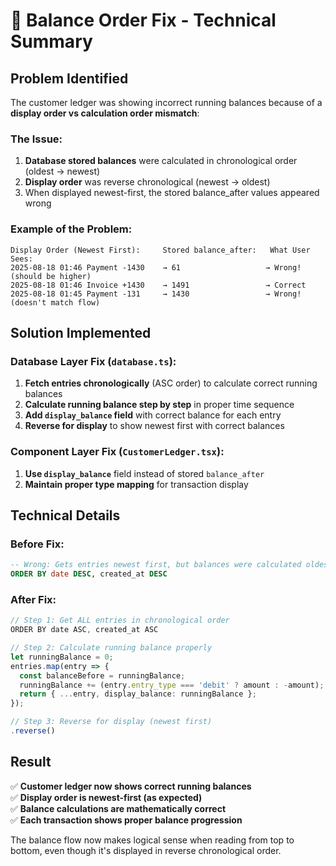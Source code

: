 # 🔧 Balance Order Fix - Technical Summary

## Problem Identified

The customer ledger was showing incorrect running balances because of a **display order vs calculation order mismatch**:

### The Issue:
1. **Database stored balances** were calculated in chronological order (oldest → newest)
2. **Display order** was reverse chronological (newest → oldest) 
3. When displayed newest-first, the stored balance_after values appeared wrong

### Example of the Problem:
```
Display Order (Newest First):     Stored balance_after:   What User Sees:
2025-08-18 01:46 Payment -1430    → 61                   → Wrong! (should be higher)
2025-08-18 01:46 Invoice +1430    → 1491                 → Correct
2025-08-18 01:45 Payment -131     → 1430                 → Wrong! (doesn't match flow)
```

## Solution Implemented

### Database Layer Fix (`database.ts`):
1. **Fetch entries chronologically** (ASC order) to calculate correct running balances
2. **Calculate running balance step by step** in proper time sequence
3. **Add `display_balance` field** with correct balance for each entry
4. **Reverse for display** to show newest first with correct balances

### Component Layer Fix (`CustomerLedger.tsx`):
1. **Use `display_balance`** field instead of stored `balance_after`
2. **Maintain proper type mapping** for transaction display

## Technical Details

### Before Fix:
```sql
-- Wrong: Gets entries newest first, but balances were calculated oldest first
ORDER BY date DESC, created_at DESC 
```

### After Fix:
```typescript
// Step 1: Get ALL entries in chronological order
ORDER BY date ASC, created_at ASC

// Step 2: Calculate running balance properly
let runningBalance = 0;
entries.map(entry => {
  const balanceBefore = runningBalance;
  runningBalance += (entry.entry_type === 'debit' ? amount : -amount);
  return { ...entry, display_balance: runningBalance };
});

// Step 3: Reverse for display (newest first)
.reverse()
```

## Result

✅ **Customer ledger now shows correct running balances**  
✅ **Display order is newest-first (as expected)**  
✅ **Balance calculations are mathematically correct**  
✅ **Each transaction shows proper balance progression**

The balance flow now makes logical sense when reading from top to bottom, even though it's displayed in reverse chronological order.
